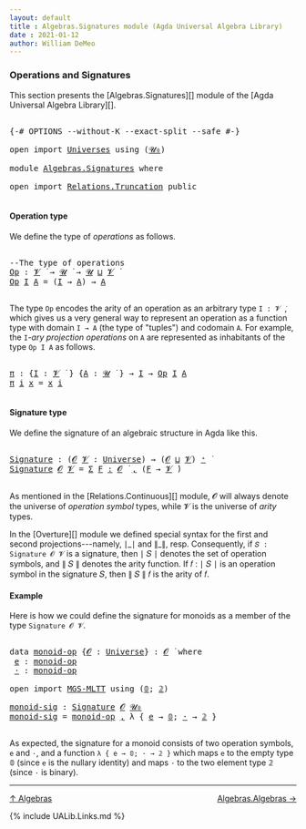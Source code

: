 ```yaml
---
layout: default
title : Algebras.Signatures module (Agda Universal Algebra Library)
date : 2021-01-12
author: William DeMeo
---
```


### <a id="operations-and-signatures">Operations and Signatures</a>

This section presents the [Algebras.Signatures][] module of the [Agda Universal Algebra Library][].

<pre class="Agda">

<a id="318" class="Symbol">{-#</a> <a id="322" class="Keyword">OPTIONS</a> <a id="330" class="Pragma">--without-K</a> <a id="342" class="Pragma">--exact-split</a> <a id="356" class="Pragma">--safe</a> <a id="363" class="Symbol">#-}</a>

<a id="368" class="Keyword">open</a> <a id="373" class="Keyword">import</a> <a id="380" href="Universes.html" class="Module">Universes</a> <a id="390" class="Keyword">using</a> <a id="396" class="Symbol">(</a><a id="397" href="Agda.Primitive.html#590" class="Primitive">𝓤₀</a><a id="399" class="Symbol">)</a>

<a id="402" class="Keyword">module</a> <a id="409" href="Algebras.Signatures.html" class="Module">Algebras.Signatures</a> <a id="429" class="Keyword">where</a>

<a id="436" class="Keyword">open</a> <a id="441" class="Keyword">import</a> <a id="448" href="Relations.Truncation.html" class="Module">Relations.Truncation</a> <a id="469" class="Keyword">public</a>

</pre>



#### <a id="operation-type">Operation type</a>

We define the type of *operations* as follows.

<pre class="Agda">

<a id="601" class="Comment">--The type of operations</a>
<a id="Op"></a><a id="626" href="Algebras.Signatures.html#626" class="Function">Op</a> <a id="629" class="Symbol">:</a> <a id="631" href="Universes.html#262" class="Generalizable">𝓥</a> <a id="633" href="Universes.html#403" class="Function Operator">̇</a> <a id="635" class="Symbol">→</a> <a id="637" href="Universes.html#260" class="Generalizable">𝓤</a> <a id="639" href="Universes.html#403" class="Function Operator">̇</a> <a id="641" class="Symbol">→</a> <a id="643" href="Universes.html#260" class="Generalizable">𝓤</a> <a id="645" href="Agda.Primitive.html#636" class="Primitive Operator">⊔</a> <a id="647" href="Universes.html#262" class="Generalizable">𝓥</a> <a id="649" href="Universes.html#403" class="Function Operator">̇</a>
<a id="651" href="Algebras.Signatures.html#626" class="Function">Op</a> <a id="654" href="Algebras.Signatures.html#654" class="Bound">I</a> <a id="656" href="Algebras.Signatures.html#656" class="Bound">A</a> <a id="658" class="Symbol">=</a> <a id="660" class="Symbol">(</a><a id="661" href="Algebras.Signatures.html#654" class="Bound">I</a> <a id="663" class="Symbol">→</a> <a id="665" href="Algebras.Signatures.html#656" class="Bound">A</a><a id="666" class="Symbol">)</a> <a id="668" class="Symbol">→</a> <a id="670" href="Algebras.Signatures.html#656" class="Bound">A</a>

</pre>

The type `Op` encodes the arity of an operation as an arbitrary type `I : 𝓥 ̇`, which gives us a very general way to represent an operation as a function type with domain `I → A` (the type of "tuples") and codomain `A`. For example, the `I`-*ary projection operations* on `A` are represented as inhabitants of the type `Op I A` as follows.

<pre class="Agda">

<a id="π"></a><a id="1040" href="Algebras.Signatures.html#1040" class="Function">π</a> <a id="1042" class="Symbol">:</a> <a id="1044" class="Symbol">{</a><a id="1045" href="Algebras.Signatures.html#1045" class="Bound">I</a> <a id="1047" class="Symbol">:</a> <a id="1049" href="Universes.html#262" class="Generalizable">𝓥</a> <a id="1051" href="Universes.html#403" class="Function Operator">̇</a> <a id="1053" class="Symbol">}</a> <a id="1055" class="Symbol">{</a><a id="1056" href="Algebras.Signatures.html#1056" class="Bound">A</a> <a id="1058" class="Symbol">:</a> <a id="1060" href="Universes.html#260" class="Generalizable">𝓤</a> <a id="1062" href="Universes.html#403" class="Function Operator">̇</a> <a id="1064" class="Symbol">}</a> <a id="1066" class="Symbol">→</a> <a id="1068" href="Algebras.Signatures.html#1045" class="Bound">I</a> <a id="1070" class="Symbol">→</a> <a id="1072" href="Algebras.Signatures.html#626" class="Function">Op</a> <a id="1075" href="Algebras.Signatures.html#1045" class="Bound">I</a> <a id="1077" href="Algebras.Signatures.html#1056" class="Bound">A</a>
<a id="1079" href="Algebras.Signatures.html#1040" class="Function">π</a> <a id="1081" href="Algebras.Signatures.html#1081" class="Bound">i</a> <a id="1083" href="Algebras.Signatures.html#1083" class="Bound">x</a> <a id="1085" class="Symbol">=</a> <a id="1087" href="Algebras.Signatures.html#1083" class="Bound">x</a> <a id="1089" href="Algebras.Signatures.html#1081" class="Bound">i</a>

</pre>


#### <a id="signature-type">Signature type</a>

We define the signature of an algebraic structure in Agda like this.


<pre class="Agda">

<a id="Signature"></a><a id="1238" href="Algebras.Signatures.html#1238" class="Function">Signature</a> <a id="1248" class="Symbol">:</a> <a id="1250" class="Symbol">(</a><a id="1251" href="Algebras.Signatures.html#1251" class="Bound">𝓞</a> <a id="1253" href="Algebras.Signatures.html#1253" class="Bound">𝓥</a> <a id="1255" class="Symbol">:</a> <a id="1257" href="Universes.html#205" class="Postulate">Universe</a><a id="1265" class="Symbol">)</a> <a id="1267" class="Symbol">→</a> <a id="1269" class="Symbol">(</a><a id="1270" href="Algebras.Signatures.html#1251" class="Bound">𝓞</a> <a id="1272" href="Agda.Primitive.html#636" class="Primitive Operator">⊔</a> <a id="1274" href="Algebras.Signatures.html#1253" class="Bound">𝓥</a><a id="1275" class="Symbol">)</a> <a id="1277" href="Universes.html#181" class="Primitive Operator">⁺</a> <a id="1279" href="Universes.html#403" class="Function Operator">̇</a>
<a id="1281" href="Algebras.Signatures.html#1238" class="Function">Signature</a> <a id="1291" href="Algebras.Signatures.html#1291" class="Bound">𝓞</a> <a id="1293" href="Algebras.Signatures.html#1293" class="Bound">𝓥</a> <a id="1295" class="Symbol">=</a> <a id="1297" href="MGS-MLTT.html#3074" class="Function">Σ</a> <a id="1299" href="Algebras.Signatures.html#1299" class="Bound">F</a> <a id="1301" href="MGS-MLTT.html#3074" class="Function">꞉</a> <a id="1303" href="Algebras.Signatures.html#1291" class="Bound">𝓞</a> <a id="1305" href="Universes.html#403" class="Function Operator">̇</a> <a id="1307" href="MGS-MLTT.html#3074" class="Function">,</a> <a id="1309" class="Symbol">(</a><a id="1310" href="Algebras.Signatures.html#1299" class="Bound">F</a> <a id="1312" class="Symbol">→</a> <a id="1314" href="Algebras.Signatures.html#1293" class="Bound">𝓥</a> <a id="1316" href="Universes.html#403" class="Function Operator">̇</a><a id="1317" class="Symbol">)</a>

</pre>

As mentioned in the [Relations.Continuous][] module, 𝓞 will always denote the universe of *operation symbol* types, while 𝓥 is the universe of *arity* types.

In the [Overture][] module we defined special syntax for the first and second projections---namely, ∣\_∣ and ∥\_∥, resp. Consequently, if `𝑆 : Signature 𝓞 𝓥` is a signature, then ∣ 𝑆 ∣ denotes the set of operation symbols, and ∥ 𝑆 ∥ denotes the arity function. If 𝑓 : ∣ 𝑆 ∣ is an operation symbol in the signature 𝑆, then ∥ 𝑆 ∥ 𝑓 is the arity of 𝑓.



#### <a id="Example">Example</a>

Here is how we could define the signature for monoids as a member of the type `Signature 𝓞 𝓥`.

<pre class="Agda">

<a id="1987" class="Keyword">data</a> <a id="monoid-op"></a><a id="1992" href="Algebras.Signatures.html#1992" class="Datatype">monoid-op</a> <a id="2002" class="Symbol">{</a><a id="2003" href="Algebras.Signatures.html#2003" class="Bound">𝓞</a> <a id="2005" class="Symbol">:</a> <a id="2007" href="Universes.html#205" class="Postulate">Universe</a><a id="2015" class="Symbol">}</a> <a id="2017" class="Symbol">:</a> <a id="2019" href="Algebras.Signatures.html#2003" class="Bound">𝓞</a> <a id="2021" href="Universes.html#403" class="Function Operator">̇</a> <a id="2023" class="Keyword">where</a>
 <a id="monoid-op.e"></a><a id="2030" href="Algebras.Signatures.html#2030" class="InductiveConstructor">e</a> <a id="2032" class="Symbol">:</a> <a id="2034" href="Algebras.Signatures.html#1992" class="Datatype">monoid-op</a>
 <a id="monoid-op.·"></a><a id="2045" href="Algebras.Signatures.html#2045" class="InductiveConstructor">·</a> <a id="2047" class="Symbol">:</a> <a id="2049" href="Algebras.Signatures.html#1992" class="Datatype">monoid-op</a>

<a id="2060" class="Keyword">open</a> <a id="2065" class="Keyword">import</a> <a id="2072" href="MGS-MLTT.html" class="Module">MGS-MLTT</a> <a id="2081" class="Keyword">using</a> <a id="2087" class="Symbol">(</a><a id="2088" href="MGS-MLTT.html#712" class="Function">𝟘</a><a id="2089" class="Symbol">;</a> <a id="2091" href="MGS-MLTT.html#2482" class="Function">𝟚</a><a id="2092" class="Symbol">)</a>

<a id="monoid-sig"></a><a id="2095" href="Algebras.Signatures.html#2095" class="Function">monoid-sig</a> <a id="2106" class="Symbol">:</a> <a id="2108" href="Algebras.Signatures.html#1238" class="Function">Signature</a> <a id="2118" href="Overture.Preliminaries.html#8157" class="Generalizable">𝓞</a> <a id="2120" href="Agda.Primitive.html#590" class="Primitive">𝓤₀</a>
<a id="2123" href="Algebras.Signatures.html#2095" class="Function">monoid-sig</a> <a id="2134" class="Symbol">=</a> <a id="2136" href="Algebras.Signatures.html#1992" class="Datatype">monoid-op</a> <a id="2146" href="Overture.Preliminaries.html#13063" class="InductiveConstructor Operator">,</a> <a id="2148" class="Symbol">λ</a> <a id="2150" class="Symbol">{</a> <a id="2152" href="Algebras.Signatures.html#2030" class="InductiveConstructor">e</a> <a id="2154" class="Symbol">→</a> <a id="2156" href="MGS-MLTT.html#712" class="Function">𝟘</a><a id="2157" class="Symbol">;</a> <a id="2159" href="Algebras.Signatures.html#2045" class="InductiveConstructor">·</a> <a id="2161" class="Symbol">→</a> <a id="2163" href="MGS-MLTT.html#2482" class="Function">𝟚</a> <a id="2165" class="Symbol">}</a>

</pre>

As expected, the signature for a monoid consists of two operation symbols, `e` and `·`, and a function `λ { e → 𝟘; · → 𝟚 }` which maps `e` to the empty type 𝟘 (since `e` is the nullary identity) and maps `·` to the two element type 𝟚 (since `·` is binary).

-------------------------------------

[↑ Algebras](Algebras.html)
<span style="float:right;">[Algebras.Algebras →](Algebras.Algebras.html)</span>


{% include UALib.Links.md %}

